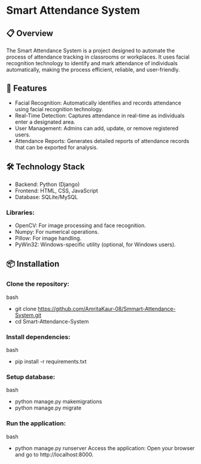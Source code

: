 # Smart Attendance System
## 📋 Overview
The Smart Attendance System is a project designed to automate the process of attendance tracking in classrooms or workplaces. It uses facial recognition technology to identify and mark attendance of individuals automatically, making the process efficient, reliable, and user-friendly.

## 🚀 Features
- Facial Recognition: Automatically identifies and records attendance using facial recognition technology.
- Real-Time Detection: Captures attendance in real-time as individuals enter a designated area.
- User Management: Admins can add, update, or remove registered users.
- Attendance Reports: Generates detailed reports of attendance records that can be exported for analysis.

## 🛠️ Technology Stack
- Backend: Python (Django)
- Frontend: HTML, CSS, JavaScript
- Database: SQLite/MySQL
### Libraries:
- OpenCV: For image processing and face recognition.
- Numpy: For numerical operations.
- Pillow: For image handling.
- PyWin32: Windows-specific utility (optional, for Windows users).

## 📦 Installation
### Clone the repository:

bash
- git clone https://github.com/AmritaKaur-08/Smmart-Attendance-System.git
- cd Smart-Attendance-System
### Install dependencies:

bash
- pip install -r requirements.txt
### Setup database:

bash
- python manage.py makemigrations
- python manage.py migrate
### Run the application:

bash
- python manage.py runserver
Access the application: Open your browser and go to http://localhost:8000.
